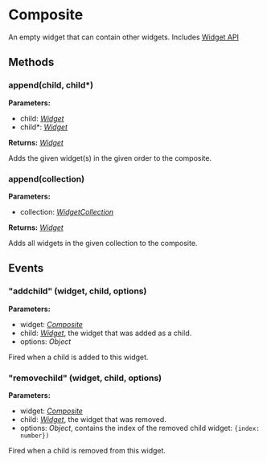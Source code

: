# Composite
An empty widget that can contain other widgets.
Includes [Widget API](Widget.md)

## Methods
### append(child, child*)


**Parameters:** 

- child: *[Widget](Widget.md)*
- child*: *[Widget](Widget.md)*

**Returns:** *[Widget](Widget.md)*

Adds the given widget(s) in the given order to the composite.

### append(collection)


**Parameters:** 

- collection: *[WidgetCollection](WidgetCollection.md)*

**Returns:** *[Widget](Widget.md)*

Adds all widgets in the given collection to the composite.


## Events
### "addchild" (widget, child, options)

**Parameters:** 

- widget: *[Composite](Composite.md)*
- child: *[Widget](Widget.md)*, the widget that was added as a child.
- options: *Object*

Fired when a child is added to this widget.

### "removechild" (widget, child, options)

**Parameters:** 

- widget: *[Composite](Composite.md)*
- child: *[Widget](Widget.md)*, the widget that was removed.
- options: *Object*, contains the index of the removed child widget: `{index: number})`

Fired when a child is removed from this widget.

